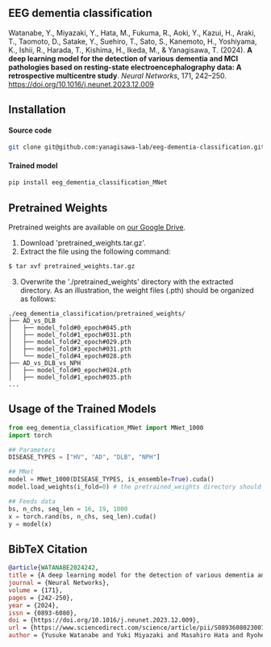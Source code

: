 ## EEG dementia classification
Watanabe, Y., Miyazaki, Y., Hata, M., Fukuma, R., Aoki, Y., Kazui, H., Araki, T., Taomoto, D., Satake, Y., Suehiro, T., Sato, S., Kanemoto, H., Yoshiyama, K., Ishii, R., Harada, T., Kishima, H., Ikeda, M., & Yanagisawa, T. (2024). **A deep learning model for the detection of various dementia and MCI pathologies based on resting-state electroencephalography data: A retrospective multicentre study**. *Neural Networks*, 171, 242–250. https://doi.org/10.1016/j.neunet.2023.12.009

## Installation
#### Source code
``` bash
git clone git@github.com:yanagisawa-lab/eeg-dementia-classification.git
```
#### Trained model
``` bash
pip install eeg_dementia_classification_MNet
```


## Pretrained Weights
Pretrained weights are available on [our Google Drive](https://drive.google.com/file/d/1QZYlEtcd4Szf5K55cNrSxalHcW6UjkaF/view?usp=sharing).
1. Download 'pretrained_weights.tar.gz'.
2. Extract the file using the following command:
``` bash
$ tar xvf pretrained_weights.tar.gz
```
3. Overwrite the './pretrained_weights' directory with the extracted directory. As an illustration, the weight files (.pth) should be organized as follows:
```
./eeg_dementia_classification/pretrained_weights/
├── AD_vs_DLB
│   ├── model_fold#0_epoch#045.pth
│   ├── model_fold#1_epoch#031.pth
│   ├── model_fold#2_epoch#029.pth
│   ├── model_fold#3_epoch#031.pth
│   └── model_fold#4_epoch#028.pth
├── AD_vs_DLB_vs_NPH
│   ├── model_fold#0_epoch#024.pth
│   ├── model_fold#1_epoch#035.pth
...
```

## Usage of the Trained Models
``` python
from eeg_dementia_classification_MNet import MNet_1000
import torch

## Parameters
DISEASE_TYPES = ["HV", "AD", "DLB", "NPH"]

## MNet
model = MNet_1000(DISEASE_TYPES, is_ensemble=True).cuda()
model.load_weights(i_fold=0) # the pretrained_weights directory should be located at the current working directory

## Feeds data
bs, n_chs, seq_len = 16, 19, 1000
x = torch.rand(bs, n_chs, seq_len).cuda()
y = model(x)
```

## BibTeX Citation
``` bibtex
@article{WATANABE2024242,
title = {A deep learning model for the detection of various dementia and MCI pathologies based on resting-state electroencephalography data: A retrospective multicentre study},
journal = {Neural Networks},
volume = {171},
pages = {242-250},
year = {2024},
issn = {0893-6080},
doi = {https://doi.org/10.1016/j.neunet.2023.12.009},
url = {https://www.sciencedirect.com/science/article/pii/S0893608023007037},
author = {Yusuke Watanabe and Yuki Miyazaki and Masahiro Hata and Ryohei Fukuma and Yasunori Aoki and Hiroaki Kazui and Toshihiko Araki and Daiki Taomoto and Yuto Satake and Takashi Suehiro and Shunsuke Sato and Hideki Kanemoto and Kenji Yoshiyama and Ryouhei Ishii and Tatsuya Harada and Haruhiko Kishima and Manabu Ikeda and Takufumi Yanagisawa},
```
